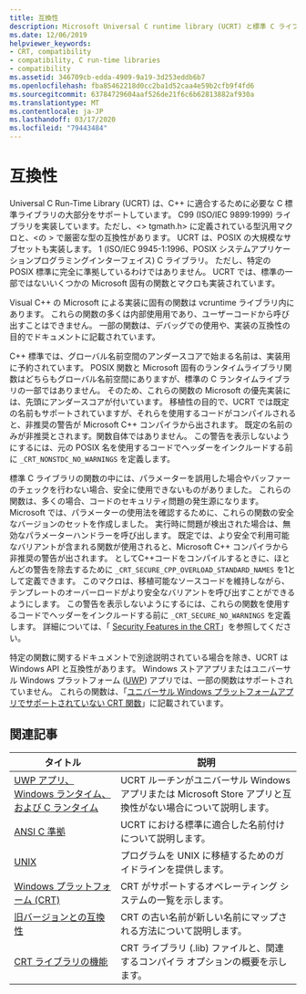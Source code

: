```yaml
---
title: 互換性
description: Microsoft Universal C runtime library (UCRT) と標準 C ライブラリ、POSIX、安全な CRT、およびストアアプリの互換性について説明します。
ms.date: 12/06/2019
helpviewer_keywords:
- CRT, compatibility
- compatibility, C run-time libraries
- compatibility
ms.assetid: 346709cb-edda-4909-9a19-3d253eddb6b7
ms.openlocfilehash: fba85462218d0cc2ba1d52caa4e59b2cfb9f4fd6
ms.sourcegitcommit: 63784729604aaf526de21f6c6b62813882af930a
ms.translationtype: MT
ms.contentlocale: ja-JP
ms.lasthandoff: 03/17/2020
ms.locfileid: "79443484"
---
```

# <a name="compatibility"></a>互換性

Universal C Run-Time Library (UCRT) は、C++ に適合するために必要な C 標準ライブラリの大部分をサポートしています。 C99 (ISO/IEC 9899:1999) ライブラリを実装しています。ただし、\<> tgmath.h> に定義されている型汎用マクロと、\<の > で厳密な型の互換性があります。 UCRT は、POSIX の大規模なサブセットも実装します。 1 (ISO/IEC 9945-1:1996、POSIX システムアプリケーションプログラミングインターフェイス) C ライブラリ。 ただし、特定の POSIX 標準に完全に準拠しているわけではありません。 UCRT では、標準の一部ではないいくつかの Microsoft 固有の関数とマクロも実装されています。

Visual C++ の Microsoft による実装に固有の関数は vcruntime ライブラリ内にあります。  これらの関数の多くは内部使用用であり、ユーザーコードから呼び出すことはできません。 一部の関数は、デバッグでの使用や、実装の互換性の目的でドキュメントに記載されています。

C++ 標準では、グローバル名前空間のアンダースコアで始まる名前は、実装用に予約されています。 POSIX 関数と Microsoft 固有のランタイムライブラリ関数はどちらもグローバル名前空間にありますが、標準の C ランタイムライブラリの一部ではありません。 そのため、これらの関数の Microsoft の優先実装には、先頭にアンダースコアが付いています。 移植性の目的で、UCRT では既定の名前もサポートされていますが、それらを使用するコードがコンパイルされると、非推奨の警告が Microsoft C++ コンパイラから出されます。 既定の名前のみが非推奨とされます。関数自体ではありません。 この警告を表示しないようにするには、元の POSIX 名を使用するコードでヘッダーをインクルードする前に `_CRT_NONSTDC_NO_WARNINGS` を定義します。

標準 C ライブラリの関数の中には、パラメーターを誤用した場合やバッファーのチェックを行わない場合、安全に使用できないものがありました。 これらの関数は、多くの場合、コードのセキュリティ問題の発生源になります。 Microsoft では、パラメーターの使用法を確認するために、これらの関数の安全なバージョンのセットを作成しました。 実行時に問題が検出された場合は、無効なパラメーターハンドラーを呼び出します。  既定では、より安全で利用可能なバリアントが含まれる関数が使用されると、Microsoft C++ コンパイラから非推奨の警告が出されます。 としてC++コードをコンパイルするときに、ほとんどの警告を除去するために `_CRT_SECURE_CPP_OVERLOAD_STANDARD_NAMES` を1として定義できます。 このマクロは、移植可能なソースコードを維持しながら、テンプレートのオーバーロードがより安全なバリアントを呼び出すことができるようにします。 この警告を表示しないようにするには、これらの関数を使用するコードでヘッダーをインクルードする前に `_CRT_SECURE_NO_WARNINGS` を定義します。 詳細については、「 [Security Features in the CRT](../c-runtime-library/security-features-in-the-crt.md)」を参照してください。

特定の関数に関するドキュメントで別途説明されている場合を除き、UCRT は Windows API と互換性があります。  Windows ストアアプリまたはユニバーサル Windows プラットフォーム ([UWP](/uwp)) アプリでは、一部の関数はサポートされていません。 これらの関数は、「[ユニバーサル Windows プラットフォームアプリでサポートされていない CRT 関数](../cppcx/crt-functions-not-supported-in-universal-windows-platform-apps.md)」に記載されています。

## <a name="related-articles"></a>関連記事

|タイトル|説明|
|-----------|-----------------|
|[UWP アプリ、Windows ランタイム、および C ランタイム](../c-runtime-library/windows-store-apps-the-windows-runtime-and-the-c-run-time.md)|UCRT ルーチンがユニバーサル Windows アプリまたは Microsoft Store アプリと互換性がない場合について説明します。|
|[ANSI C 準拠](../c-runtime-library/ansi-c-compliance.md)|UCRT における標準に適合した名前付けについて説明します。|
|[UNIX](../c-runtime-library/unix.md)|プログラムを UNIX に移植するためのガイドラインを提供します。|
|[Windows プラットフォーム (CRT)](../c-runtime-library/windows-platforms-crt.md)|CRT がサポートするオペレーティング システムの一覧を示します。|
|[旧バージョンとの互換性](../c-runtime-library/backward-compatibility.md)|CRT の古い名前が新しい名前にマップされる方法について説明します。|
|[CRT ライブラリの機能](../c-runtime-library/crt-library-features.md)|CRT ライブラリ (.lib) ファイルと、関連するコンパイラ オプションの概要を示します。|
